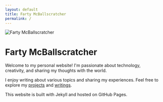 ```yaml
---
layout: default
title: Farty McBallscratcher
permalink: /
---
```


<img class="right" src="/images/profile.jpg" alt="Farty McBallscratcher" title="Farty McBallscratcher" />

# Farty McBallscratcher

Welcome to my personal website! I'm passionate about technology, creativity, and sharing my thoughts with the world.

I enjoy writing about various topics and sharing my experiences. Feel free to explore my [projects](/projects/) and [writings](/writings/).

This website is built with Jekyll and hosted on GitHub Pages.